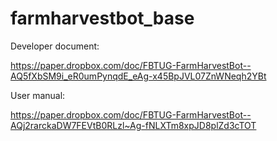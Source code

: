 # farmharvestbot_base

Developer document: 

https://paper.dropbox.com/doc/FBTUG-FarmHarvestBot--AQ5fXbSM9i_eR0umPynqdE_eAg-x45BpJVL07ZnWNeqh2YBt

User manual: 

https://paper.dropbox.com/doc/FBTUG-FarmHarvestBot--AQj2rarckaDW7FEVtB0RLzl~Ag-fNLXTm8xpJD8plZd3cTOT